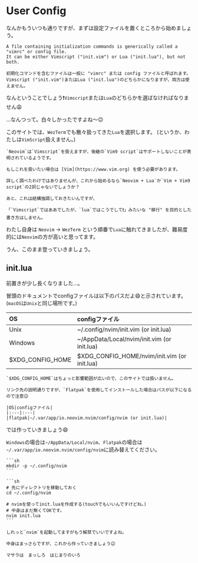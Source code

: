 # User Config

なんかもういつも通りですが、まずは設定ファイルを置くところから始めましょう。

```admonish info title="[Load user config](https://neovim.io/doc/user/starting.html#config)"
A file containing initialization commands is generically called a "vimrc" or config file.
It can be either Vimscript ("init.vim") or Lua ("init.lua"), but not both. 

初期化コマンドを含むファイルは一般に "vimrc" または config ファイルと呼ばれます。
Vimscript ("init.vim")またはLua ("init.lua")のどちらかになりますが、両方は使えません。
```

なんということでしょう❗`Vimscript`または`Lua`のどちらかを選ばなければなりません😩

...なんつって。白々しかったですよね〜😉

このサイトでは、`WezTerm`でも散々扱ってきた`Lua`を選択します。
(というか、わたしは`VimScript`扱えません。)

```admonish note
`Neovim`は`Vimscript`を扱えますが、後継の`Vim9 script`はサポートしないことが表明されているようです。

もしこれを扱いたい場合は [Vim](https://www.vim.org) を使う必要があります。

詳しく調べたわけではありませんが、これから始めるなら`Neovim + Lua`か`Vim + Vim9 script`の2択じゃないでしょうか？
```

```admonish warning
あと、これは結構強調しておきたいんですが、

「`Vimscript`ではああでしたが、`lua`ではこうでして❗」みたいな "移行" を目的とした書き方はしません。
```

わたし自身は `Neovim` → `WezTerm` という順番で`Lua`に触れてきましたが、難易度的には`Neovim`の方が高いと思ってます。

うん、このまま登っていきましょう。

## init.lua

前置きが少し長くなりました...。

冒頭のドキュメントでconfigファイルは以下のパスだよ😄と示されています。(`macOS`は`Unix`と同じ場所です。)

|OS|configファイル|
|:---|:---|
|Unix|~/.config/nvim/init.vim (or init.lua)|
|Windows|~/AppData/Local/nvim/init.vim (or init.lua)|
|$XDG_CONFIG_HOME|$XDG_CONFIG_HOME/nvim/init.vim (or init.lua)|

```admonish note
`$XDG_CONFIG_HOME`はちょっと影響範囲が広いので、このサイトでは扱いません。
```

```admonish info title="[Flatpak](https://github.com/neovim/neovim/wiki/Installing-Neovim#flatpak)"
リンク先の説明通りですが、`Flatpak`を使用してインストールした場合はパスが以下になるので注意😉

|OS|configファイル|
|:---|:---|
|flatpak|~/.var/app/io.neovim.nvim/config/nvim (or init.lua)|
```

では作っていきましょう😄

`Windows`の場合は`~/AppData/Local/nvim`、`Flatpak`の場合は`~/.var/app/io.neovim.nvim/config/nvim`に読み替えてください。

~~~admonish quote title="ディレクトリを作る"
```sh
mkdir -p ~/.config/nvim
```
~~~

~~~admonish quote title="init.luaを作る"
```sh
# 先にディレクトリを移動しておく
cd ~/.config/nvim

# nvimを使ってinit.luaを作成する(touchでもいいんですけどね。)
# 中身はまだ無くてOKです。
nvim init.lua
```
~~~

```admonish success
しれっと`nvim`を起動してますがもう解禁でいいですよね。

中身はまっさらですが、これから作っていきましょう😉
```

```admonish success title=""
マサラは　まっしろ　はじまりのいろ
```
